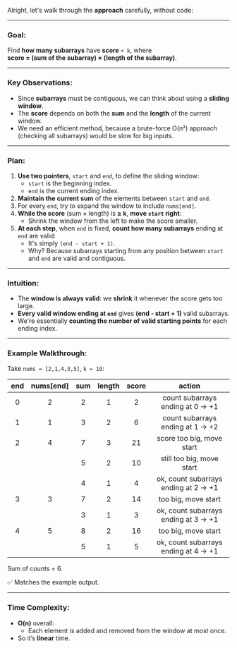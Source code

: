 Alright, let's walk through the **approach** carefully, without code:

---

### Goal:
Find **how many subarrays** have **score** `< k`, where  
**score = (sum of the subarray) × (length of the subarray)**.

---

### Key Observations:
- Since **subarrays** must be contiguous, we can think about using a **sliding window**.
- The **score** depends on both the **sum** and the **length** of the current window.
- We need an efficient method, because a brute-force O(n²) approach (checking all subarrays) would be slow for big inputs.

---

### Plan:

1. **Use two pointers**, `start` and `end`, to define the sliding window:
   - `start` is the beginning index.
   - `end` is the current ending index.
2. **Maintain the current sum** of the elements between `start` and `end`.
3. For every `end`, try to expand the window to include `nums[end]`.
4. **While the score** (sum × length) is **≥ k**, **move `start` right**:
   - Shrink the window from the left to make the score smaller.
5. **At each step**, when `end` is fixed, **count how many subarrays** ending at `end` are valid:
   - It's simply `(end - start + 1)`.
   - Why? Because subarrays starting from any position between `start` and `end` are valid and contiguous.

---

### Intuition:
- The **window is always valid**: we **shrink** it whenever the score gets too large.
- **Every valid window ending at `end`** gives **(end - start + 1)** valid subarrays.
- We're essentially **counting the number of valid starting points** for each ending index.

---

### Example Walkthrough:

Take `nums = [2,1,4,3,5]`, `k = 10`:

| end | nums[end] | sum | length | score | action |
|:---:|:---------:|:---:|:------:|:-----:|:------:|
|  0  |     2     |  2  |   1    |   2   | count subarrays ending at 0 → +1 |
|  1  |     1     |  3  |   2    |   6   | count subarrays ending at 1 → +2 |
|  2  |     4     |  7  |   3    |  21   | score too big, move start |
|     |           |  5  |   2    |  10   | still too big, move start |
|     |           |  4  |   1    |   4   | ok, count subarrays ending at 2 → +1 |
|  3  |     3     |  7  |   2    |  14   | too big, move start |
|     |           |  3  |   1    |   3   | ok, count subarrays ending at 3 → +1 |
|  4  |     5     |  8  |   2    |  16   | too big, move start |
|     |           |  5  |   1    |   5   | ok, count subarrays ending at 4 → +1 |

Sum of counts = 6.

✅ Matches the example output.

---

### Time Complexity:
- **O(n)** overall:
  - Each element is added and removed from the window at most once.
- So it’s **linear** time.
